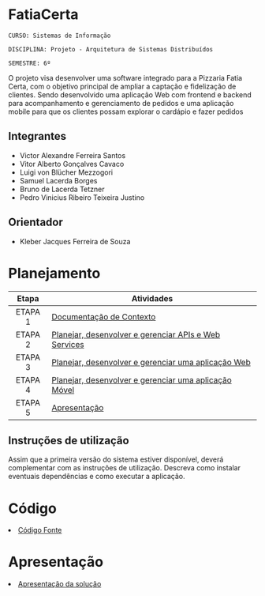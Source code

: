 # FatiaCerta

`CURSO: Sistemas de Informação`

`DISCIPLINA: Projeto - Arquitetura de Sistemas Distribuídos`

`SEMESTRE: 6º`

O projeto visa desenvolver uma software integrado para a Pizzaria Fatia Certa, com o objetivo principal de ampliar a captação e fidelização de clientes. Sendo desenvolvido uma aplicação Web com frontend e backend para acompanhamento e gerenciamento de pedidos e uma aplicação mobile para que os clientes possam explorar o cardápio e fazer pedidos

## Integrantes

* Victor Alexandre Ferreira Santos
* Vitor Alberto Gonçalves Cavaco
* Luigi von Blücher Mezzogori
* Samuel Lacerda Borges
* Bruno de Lacerda Tetzner
* Pedro Vinicius Ribeiro Teixeira Justino

## Orientador

* Kleber Jacques Ferreira de Souza

# Planejamento

| Etapa         | Atividades |
|  :----:   | ----------- |
| ETAPA 1         |[Documentação de Contexto](docs/contexto.md) <br> |
| ETAPA 2         |[Planejar, desenvolver e gerenciar APIs e Web Services](docs/backend-apis.md) <br> |
| ETAPA 3         |[Planejar, desenvolver e gerenciar uma aplicação Web](docs/frontend-web.md) |
| ETAPA 4        |[Planejar, desenvolver e gerenciar uma aplicação Móvel](docs/frontend-mobile.md) <br>  |
| ETAPA 5         | [Apresentação](presentation/README.md) |
## Instruções de utilização

Assim que a primeira versão do sistema estiver disponível, deverá complementar com as instruções de utilização. Descreva como instalar eventuais dependências e como executar a aplicação.

# Código

<li><a href="src/README.md"> Código Fonte</a></li>

# Apresentação

<li><a href="presentation/README.md"> Apresentação da solução</a></li>
